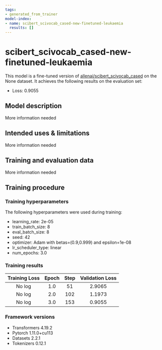 ```yaml
---
tags:
- generated_from_trainer
model-index:
- name: scibert_scivocab_cased-new-finetuned-leukaemia
  results: []
---
```


<!-- This model card has been generated automatically according to the information the Trainer had access to. You
should probably proofread and complete it, then remove this comment. -->

# scibert_scivocab_cased-new-finetuned-leukaemia

This model is a fine-tuned version of [allenai/scibert_scivocab_cased](https://huggingface.co/allenai/scibert_scivocab_cased) on the None dataset.
It achieves the following results on the evaluation set:
- Loss: 0.9055

## Model description

More information needed

## Intended uses & limitations

More information needed

## Training and evaluation data

More information needed

## Training procedure

### Training hyperparameters

The following hyperparameters were used during training:
- learning_rate: 2e-05
- train_batch_size: 8
- eval_batch_size: 8
- seed: 42
- optimizer: Adam with betas=(0.9,0.999) and epsilon=1e-08
- lr_scheduler_type: linear
- num_epochs: 3.0

### Training results

| Training Loss | Epoch | Step | Validation Loss |
|:-------------:|:-----:|:----:|:---------------:|
| No log        | 1.0   | 51   | 2.9065          |
| No log        | 2.0   | 102  | 1.1973          |
| No log        | 3.0   | 153  | 0.9055          |


### Framework versions

- Transformers 4.19.2
- Pytorch 1.11.0+cu113
- Datasets 2.2.1
- Tokenizers 0.12.1
